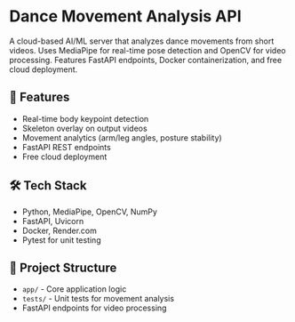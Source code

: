 #  Dance Movement Analysis API

A cloud-based AI/ML server that analyzes dance movements from short videos. Uses MediaPipe for real-time pose detection and OpenCV for video processing. Features FastAPI endpoints, Docker containerization, and free cloud deployment.

## 🚀 Features
- Real-time body keypoint detection
- Skeleton overlay on output videos
- Movement analytics (arm/leg angles, posture stability)
- FastAPI REST endpoints
- Free cloud deployment

## 🛠 Tech Stack
- Python, MediaPipe, OpenCV, NumPy
- FastAPI, Uvicorn
- Docker, Render.com
- Pytest for unit testing

## 📁 Project Structure
- `app/` - Core application logic
- `tests/` - Unit tests for movement analysis
- FastAPI endpoints for video processing
